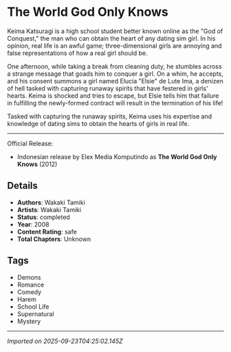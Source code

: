 # The World God Only Knows

Keima Katsuragi is a high school student better known online as the "God of Conquest," the man who can obtain the heart of any dating sim girl. In his opinion, real life is an awful game; three-dimensional girls are annoying and false representations of how a real girl should be.  
  
One afternoon, while taking a break from cleaning duty, he stumbles across a strange message that goads him to conquer a girl. On a whim, he accepts, and his consent summons a girl named Elucia "Elsie" de Lute Ima, a denizen of hell tasked with capturing runaway spirits that have festered in girls' hearts. Keima is shocked and tries to escape, but Elsie tells him that failure in fulfilling the newly-formed contract will result in the termination of his life!   
  
Tasked with capturing the runaway spirits, Keima uses his expertise and knowledge of dating sims to obtain the hearts of girls in real life.

---
Official Release:
- Indonesian release by Elex Media Komputindo as **The World God Only Knows** (2012)

## Details
- **Authors**: Wakaki Tamiki
- **Artists**: Wakaki Tamiki
- **Status**: completed
- **Year**: 2008
- **Content Rating**: safe
- **Total Chapters**: Unknown

## Tags
- Demons
- Romance
- Comedy
- Harem
- School Life
- Supernatural
- Mystery

---
*Imported on 2025-09-23T04:25:02.145Z*
